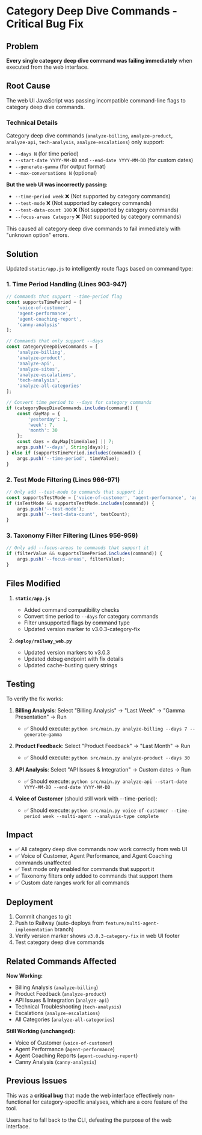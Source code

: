 # Category Deep Dive Commands - Critical Bug Fix

## Problem
**Every single category deep dive command was failing immediately** when executed from the web interface.

## Root Cause
The web UI JavaScript was passing incompatible command-line flags to category deep dive commands.

### Technical Details

Category deep dive commands (`analyze-billing`, `analyze-product`, `analyze-api`, `tech-analysis`, `analyze-escalations`) only support:
- `--days N` (for time period)
- `--start-date YYYY-MM-DD` and `--end-date YYYY-MM-DD` (for custom dates)
- `--generate-gamma` (for output format)
- `--max-conversations N` (optional)

**But the web UI was incorrectly passing:**
- `--time-period week` ❌ (Not supported by category commands)
- `--test-mode` ❌ (Not supported by category commands)
- `--test-data-count 100` ❌ (Not supported by category commands)
- `--focus-areas Category` ❌ (Not supported by category commands)

This caused all category deep dive commands to fail immediately with "unknown option" errors.

## Solution

Updated `static/app.js` to intelligently route flags based on command type:

### 1. Time Period Handling (Lines 903-947)
```javascript
// Commands that support --time-period flag
const supportsTimePeriod = [
    'voice-of-customer',
    'agent-performance',
    'agent-coaching-report',
    'canny-analysis'
];

// Commands that only support --days
const categoryDeepDiveCommands = [
    'analyze-billing',
    'analyze-product',
    'analyze-api',
    'analyze-sites',
    'analyze-escalations',
    'tech-analysis',
    'analyze-all-categories'
];

// Convert time period to --days for category commands
if (categoryDeepDiveCommands.includes(command)) {
    const dayMap = {
        'yesterday': 1,
        'week': 7,
        'month': 30
    };
    const days = dayMap[timeValue] || 7;
    args.push('--days', String(days));
} else if (supportsTimePeriod.includes(command)) {
    args.push('--time-period', timeValue);
}
```

### 2. Test Mode Filtering (Lines 966-971)
```javascript
// Only add --test-mode to commands that support it
const supportsTestMode = ['voice-of-customer', 'agent-performance', 'agent-coaching-report'];
if (isTestMode && supportsTestMode.includes(command)) {
    args.push('--test-mode');
    args.push('--test-data-count', testCount);
}
```

### 3. Taxonomy Filter Filtering (Lines 956-959)
```javascript
// Only add --focus-areas to commands that support it
if (filterValue && supportsTimePeriod.includes(command)) {
    args.push('--focus-areas', filterValue);
}
```

## Files Modified

1. **`static/app.js`**
   - Added command compatibility checks
   - Convert time period to `--days` for category commands
   - Filter unsupported flags by command type
   - Updated version marker to v3.0.3-category-fix

2. **`deploy/railway_web.py`**
   - Updated version markers to v3.0.3
   - Updated debug endpoint with fix details
   - Updated cache-busting query strings

## Testing

To verify the fix works:

1. **Billing Analysis**: Select "Billing Analysis" → "Last Week" → "Gamma Presentation" → Run
   - ✅ Should execute: `python src/main.py analyze-billing --days 7 --generate-gamma`
   
2. **Product Feedback**: Select "Product Feedback" → "Last Month" → Run
   - ✅ Should execute: `python src/main.py analyze-product --days 30`

3. **API Analysis**: Select "API Issues & Integration" → Custom dates → Run
   - ✅ Should execute: `python src/main.py analyze-api --start-date YYYY-MM-DD --end-date YYYY-MM-DD`

4. **Voice of Customer** (should still work with --time-period):
   - ✅ Should execute: `python src/main.py voice-of-customer --time-period week --multi-agent --analysis-type complete`

## Impact

- ✅ All category deep dive commands now work correctly from web UI
- ✅ Voice of Customer, Agent Performance, and Agent Coaching commands unaffected
- ✅ Test mode only enabled for commands that support it
- ✅ Taxonomy filters only added to commands that support them
- ✅ Custom date ranges work for all commands

## Deployment

1. Commit changes to git
2. Push to Railway (auto-deploys from `feature/multi-agent-implementation` branch)
3. Verify version marker shows `v3.0.3-category-fix` in web UI footer
4. Test category deep dive commands

## Related Commands Affected

**Now Working:**
- Billing Analysis (`analyze-billing`)
- Product Feedback (`analyze-product`)
- API Issues & Integration (`analyze-api`)
- Technical Troubleshooting (`tech-analysis`)
- Escalations (`analyze-escalations`)
- All Categories (`analyze-all-categories`)

**Still Working (unchanged):**
- Voice of Customer (`voice-of-customer`)
- Agent Performance (`agent-performance`)
- Agent Coaching Reports (`agent-coaching-report`)
- Canny Analysis (`canny-analysis`)

## Previous Issues

This was a **critical bug** that made the web interface effectively non-functional for category-specific analyses, which are a core feature of the tool.

Users had to fall back to the CLI, defeating the purpose of the web interface.


